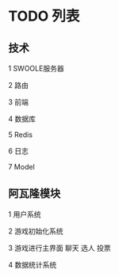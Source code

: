 # TODO 列表

## 技术
1 SWOOLE服务器

2 路由

3 前端

4 数据库

5 Redis

6 日志

7 Model


## 阿瓦隆模块
1 用户系统

2 游戏初始化系统

3 游戏进行主界面 
  聊天 选人 投票

4 数据统计系统